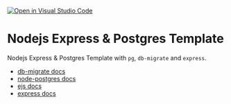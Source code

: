 [![Open in Visual Studio Code](https://classroom.github.com/assets/open-in-vscode-718a45dd9cf7e7f842a935f5ebbe5719a5e09af4491e668f4dbf3b35d5cca122.svg)](https://classroom.github.com/online_ide?assignment_repo_id=11991245&assignment_repo_type=AssignmentRepo)
# Nodejs Express & Postgres Template

Nodejs Express & Postgres Template with `pg`, `db-migrate` and `express`.

- [db-migrate docs](https://db-migrate.readthedocs.io/en/latest/)
- [node-postgres docs](https://node-postgres.com/)
- [ejs docs](https://ejs.co/#docs)
- [express docs](https://expressjs.com/en/starter/hello-world.html)
